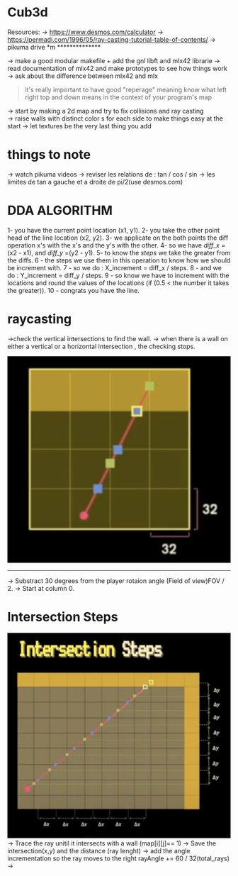 # Cub3d
Resources:
 -> https://www.desmos.com/calculator
 -> https://permadi.com/1996/05/ray-casting-tutorial-table-of-contents/
 -> pikuma drive
*m    **************

-> make a good modular makefile + add the gnl libft and mlx42 librarie 
-> read documentation of mlx42 and make prototypes to see how things work
-> ask about the difference between mlx42 and mlx

> it's really important to have good "reperage" meaning know what left right top and down means in the context of your program's map  

-> start by making a 2d map and try to fix collisions and ray casting  
-> raise walls with distinct color   s for each side to make things easy at the start
-> let textures be the very last thing you add

# things to note

-> watch pikuma videos
-> reviser les relations de : tan / cos / sin
-> les limites de tan a gauche et a droite de pi/2(use desmos.com)

# DDA ALGORITHM

1- you have the current point location (x1, y1).
2- you take the other point head of the line location (x2, y2).
3- we applicate on the both points the diff operation x's with the x's and the y's with the other.
4- so we have *diff_x*  = (x2 - x1), and *diff_y* =(y2 - y1).
5- to know the *steps* we take the greater from the diffs.
6 -  the steps we use them in this operation to know how we should be increment with.
7 - so we do :  X_increment = diff_x / steps.
8 - and  we do :  Y_increment = diff_y / steps.
9 - so know we have to increment with the locations and round the values of the locations (if (0.5 < the number it takes the greater)).
10 - congrats you have the line.

# raycasting

->check the vertical intersections to find the wall.
-> when there is a wall on either a vertical or a horizontal intersection , the checking stops.

![Alt text](<Screen Shot 2023-12-23 at 1.20.34 AM.png>)

*********************
-> Substract 30 degrees  from the player rotaion angle (Field of view)FOV / 2.
-> Start at column 0.
# Intersection Steps

![Alt text](<Screen Shot 2023-12-23 at 1.28.45 AM.png>)
-> Trace the ray unitil it intersects with a wall (map[i][j]== 1)
-> Save the intersection(x,y) and the distance (ray lenght)
-> add the angle incrementation so the ray moves to the right rayAngle += 60 / 32(total_rays)
-> 